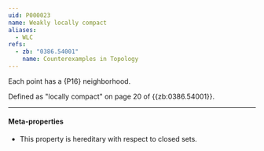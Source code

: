 ```yaml
---
uid: P000023
name: Weakly locally compact
aliases:
  - WLC
refs:
  - zb: "0386.54001"
    name: Counterexamples in Topology
---
```


Each point has a {P16} neighborhood.

Defined as "locally compact" on page 20 of {{zb:0386.54001}}.

----
#### Meta-properties

- This property is hereditary with respect to closed sets.
